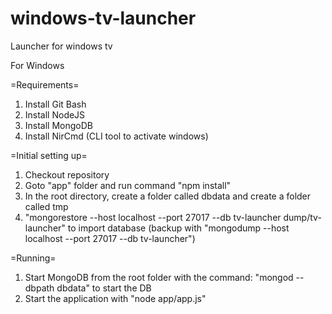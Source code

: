 windows-tv-launcher
===================

Launcher for windows tv

For Windows

=Requirements=
1. Install Git Bash
2. Install NodeJS
3. Install MongoDB
4. Install NirCmd (CLI tool to activate windows)

=Initial setting up=
1. Checkout repository
2. Goto "app" folder and run command "npm install"
3. In the root directory, create a folder called dbdata and create a folder called tmp
4. "mongorestore --host localhost --port 27017 --db tv-launcher dump/tv-launcher" to import database (backup with "mongodump --host localhost --port 27017 --db tv-launcher")

=Running=
1. Start MongoDB from the root folder with the command: "mongod --dbpath dbdata" to start the DB
2. Start the application with "node app/app.js"
